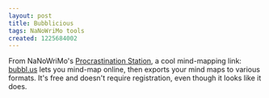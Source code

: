 ```yaml
---
layout: post
title: Bubblicious
tags: NaNoWriMo tools
created: 1225684002
---
```

From NaNoWriMo's [Procrastination Station](http://www.nanowrimo.org/taxonomy/term/112), a cool mind-mapping link:  [bubbl.us](http://www.bubbl.us/) lets you mind-map online, then exports your mind maps to various formats.  It's free and doesn't require registration, even though it looks like it does.
